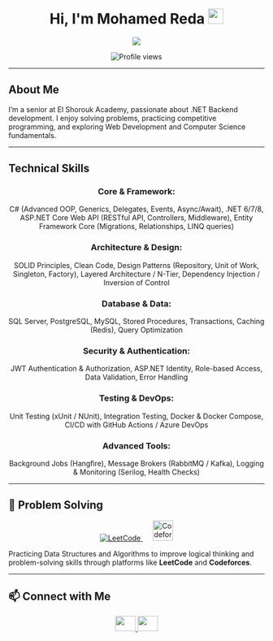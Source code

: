 <h1 align="center">Hi, I'm Mohamed Reda <img src="https://media.giphy.com/media/hvRJCLFzcasrR4ia7z/giphy.gif" width="30"></h1>

<p align="center">
  <a href="https://github.com/DenverCoder1/readme-typing-svg">
    <img src="https://readme-typing-svg.herokuapp.com?font=Time+New+Roman&color=%23C8BE25&size=25&center=true&vCenter=true&width=600&height=Backend+Developer+New+Things">
  </a>
</p>

<p align="center">
  <img src="https://komarev.com/ghpvc/?username=m7mdraafat&label=Profile%20views&color=0047AB&style=plastic" alt="Profile views"/>
</p>

---

## About Me

I’m a senior at El Shorouk Academy, passionate about .NET Backend development. I enjoy solving problems, practicing competitive programming, and exploring Web Development and Computer Science fundamentals.  

---

## Technical Skills

<div align="center">

### Core & Framework:
C# (Advanced OOP, Generics, Delegates, Events, Async/Await), .NET 6/7/8, ASP.NET Core Web API (RESTful API, Controllers, Middleware), Entity Framework Core (Migrations, Relationships, LINQ queries)

### Architecture & Design:
SOLID Principles, Clean Code, Design Patterns (Repository, Unit of Work, Singleton, Factory), Layered Architecture / N-Tier, Dependency Injection / Inversion of Control

### Database & Data:
SQL Server, PostgreSQL, MySQL, Stored Procedures, Transactions, Caching (Redis), Query Optimization

### Security & Authentication:
JWT Authentication & Authorization, ASP.NET Identity, Role-based Access, Data Validation, Error Handling

### Testing & DevOps:
Unit Testing (xUnit / NUnit), Integration Testing, Docker & Docker Compose, CI/CD with GitHub Actions / Azure DevOps

### Advanced Tools:
Background Jobs (Hangfire), Message Brokers (RabbitMQ / Kafka), Logging & Monitoring (Serilog, Health Checks)


</div>

---


## 🧠 Problem Solving

<p align="center">
  <a href="https://leetcode.com/MohamedReda3456/" target="_blank">
    <img src="https://img.icons8.com/external-tal-revivo-shadow-tal-revivo/48/000000/external-level-up-your-coding-skills-and-quickly-land-a-job-logo-shadow-tal-revivo.png" alt="LeetCode" title="LeetCode Profile"/>
  </a>
  &nbsp;&nbsp;&nbsp;&nbsp;
  <a href="https://codeforces.com/profile/mohamedredaodah89" target="_blank">
    <img src="https://raw.githubusercontent.com/rahuldkjain/github-profile-readme-generator/master/src/images/icons/Social/codeforces.svg" height="40" title="Codeforces Profile"/>
  </a>
</p>

Practicing Data Structures and Algorithms to improve logical thinking and problem-solving skills through platforms like **LeetCode** and **Codeforces**.

---

## 📫 Connect with Me

<p align="center">
  <a href="https://www.linkedin.com/in/mohamed-reda-801b2a297/" target="_blank">
    <img src="https://raw.githubusercontent.com/rahuldkjain/github-profile-readme-generator/master/src/images/icons/Social/linked-in-alt.svg" height="30" width="40" />
  </a>
  <a href="mailto:mohamedreda.engineer0@gmail.com" target="_blank">
    <img src="https://img.icons8.com/fluency/48/gmail.png" height="30" width="40"/>
  </a>
</p>

